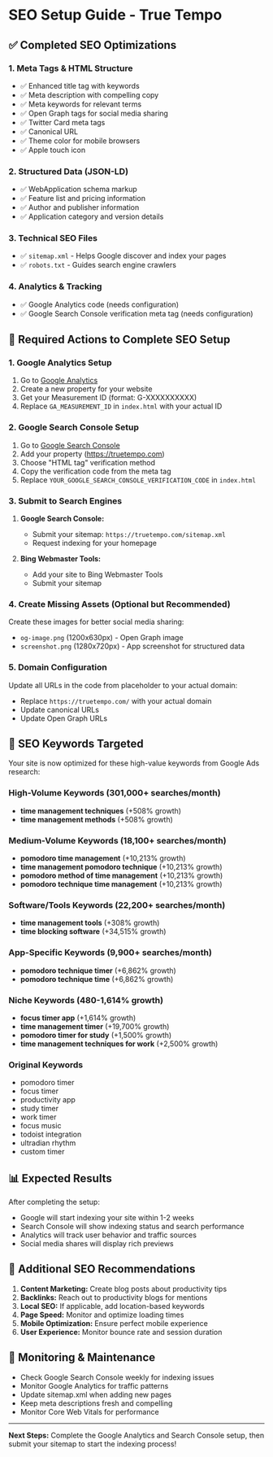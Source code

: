 # SEO Setup Guide - True Tempo

## ✅ Completed SEO Optimizations

### 1. Meta Tags & HTML Structure
- ✅ Enhanced title tag with keywords
- ✅ Meta description with compelling copy
- ✅ Meta keywords for relevant terms
- ✅ Open Graph tags for social media sharing
- ✅ Twitter Card meta tags
- ✅ Canonical URL
- ✅ Theme color for mobile browsers
- ✅ Apple touch icon

### 2. Structured Data (JSON-LD)
- ✅ WebApplication schema markup
- ✅ Feature list and pricing information
- ✅ Author and publisher information
- ✅ Application category and version details

### 3. Technical SEO Files
- ✅ `sitemap.xml` - Helps Google discover and index your pages
- ✅ `robots.txt` - Guides search engine crawlers

### 4. Analytics & Tracking
- ✅ Google Analytics code (needs configuration)
- ✅ Google Search Console verification meta tag (needs configuration)

## 🔧 Required Actions to Complete SEO Setup

### 1. Google Analytics Setup
1. Go to [Google Analytics](https://analytics.google.com/)
2. Create a new property for your website
3. Get your Measurement ID (format: G-XXXXXXXXXX)
4. Replace `GA_MEASUREMENT_ID` in `index.html` with your actual ID

### 2. Google Search Console Setup
1. Go to [Google Search Console](https://search.google.com/search-console/)
2. Add your property (https://truetempo.com)
3. Choose "HTML tag" verification method
4. Copy the verification code from the meta tag
5. Replace `YOUR_GOOGLE_SEARCH_CONSOLE_VERIFICATION_CODE` in `index.html`

### 3. Submit to Search Engines
1. **Google Search Console:**
   - Submit your sitemap: `https://truetempo.com/sitemap.xml`
   - Request indexing for your homepage

2. **Bing Webmaster Tools:**
   - Add your site to Bing Webmaster Tools
   - Submit your sitemap

### 4. Create Missing Assets (Optional but Recommended)
Create these images for better social media sharing:
- `og-image.png` (1200x630px) - Open Graph image
- `screenshot.png` (1280x720px) - App screenshot for structured data

### 5. Domain Configuration
Update all URLs in the code from placeholder to your actual domain:
- Replace `https://truetempo.com/` with your actual domain
- Update canonical URLs
- Update Open Graph URLs

## 🎯 SEO Keywords Targeted

Your site is now optimized for these high-value keywords from Google Ads research:

### High-Volume Keywords (301,000+ searches/month)
- **time management techniques** (+508% growth)
- **time management methods** (+508% growth)

### Medium-Volume Keywords (18,100+ searches/month)
- **pomodoro time management** (+10,213% growth)
- **time management pomodoro technique** (+10,213% growth)
- **pomodoro method of time management** (+10,213% growth)
- **pomodoro technique time management** (+10,213% growth)

### Software/Tools Keywords (22,200+ searches/month)
- **time management tools** (+308% growth)
- **time blocking software** (+34,515% growth)

### App-Specific Keywords (9,900+ searches/month)
- **pomodoro technique timer** (+6,862% growth)
- **pomodoro technique time** (+6,862% growth)

### Niche Keywords (480-1,614% growth)
- **focus timer app** (+1,614% growth)
- **time management timer** (+19,700% growth)
- **pomodoro timer for study** (+1,500% growth)
- **time management techniques for work** (+2,500% growth)

### Original Keywords
- pomodoro timer
- focus timer
- productivity app
- study timer
- work timer
- focus music
- todoist integration
- ultradian rhythm
- custom timer

## 📊 Expected Results

After completing the setup:
- Google will start indexing your site within 1-2 weeks
- Search Console will show indexing status and search performance
- Analytics will track user behavior and traffic sources
- Social media shares will display rich previews

## 🚀 Additional SEO Recommendations

1. **Content Marketing:** Create blog posts about productivity tips
2. **Backlinks:** Reach out to productivity blogs for mentions
3. **Local SEO:** If applicable, add location-based keywords
4. **Page Speed:** Monitor and optimize loading times
5. **Mobile Optimization:** Ensure perfect mobile experience
6. **User Experience:** Monitor bounce rate and session duration

## 📝 Monitoring & Maintenance

- Check Google Search Console weekly for indexing issues
- Monitor Google Analytics for traffic patterns
- Update sitemap.xml when adding new pages
- Keep meta descriptions fresh and compelling
- Monitor Core Web Vitals for performance

---

**Next Steps:** Complete the Google Analytics and Search Console setup, then submit your sitemap to start the indexing process!
